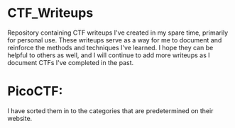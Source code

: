 # CTF_Writeups
Repository containing CTF writeups I've created in my spare time, primarily for personal use. These writeups serve as a way for me to document and reinforce the methods and techniques I've learned. I hope they can be helpful to others as well, and I will continue to add more writeups as I document CTFs I've completed in the past.
# PicoCTF:
I have sorted them in to the categories that are predetermined on their website.
